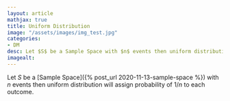 ```yaml
---
layout: article
mathjax: true
title: Uniform Distribution
image: "/assets/images/img_test.jpg"
categories:
- DM
desc: Let $S$ be a Sample Space with $n$ events then uniform distribution will assign probability of $1/n$ to each outcome. 
imagealt: 
---
```


Let $S$ be a [Sample Space]({% post_url 2020-11-13-sample-space %}) with $n$ events then uniform distribution will assign probability of $1/n$ to each outcome.
































































































































































































































































































































































